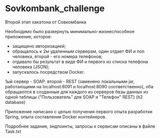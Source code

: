 # Sovkombank_challenge

Второй этап хакатона от Совкомбанка


Необходимо было развернуть минимально-жизнеспособное приложение, которое:
- защищено авторизацией;
- обращалось к 2м удаленным серверам, один отдает ФИ и пол человека, второй - его номера телефонов;
- отдавало бы результат в виде ФИ и первого из списка телефона человека (JSON);
- запускалось посредством Docker.

1ый сервер - SOAP, второй - REST (заменено локальными jar, работающими на localhost:8091 и localhost:8090 соответственно), оба обращаются в созданные для каждого из серверов бвзы данных из одной таблицы ("Пользователь" для SOAP и "Телефон" REST) (h2 database)

Приложение написано с целью получения первого опыта разработки Spring, опыта составления Docker контейнеров.

Подробнее задание, эндпоинты, запросы к сервисам описаны в файле Task.txt
